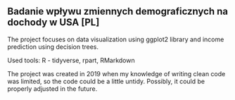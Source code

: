 ## Badanie wpływu zmiennych demograficznych na dochody w USA [PL]
The project focuses on data visualization using ggplot2 library and income prediction using decision trees.

Used tools:
R - tidyverse, rpart, RMarkdown

The project was created in 2019 when my knowledge of writing clean code was limited, so the code could be a little untidy. Possibly, it could be properly adjusted in the future.